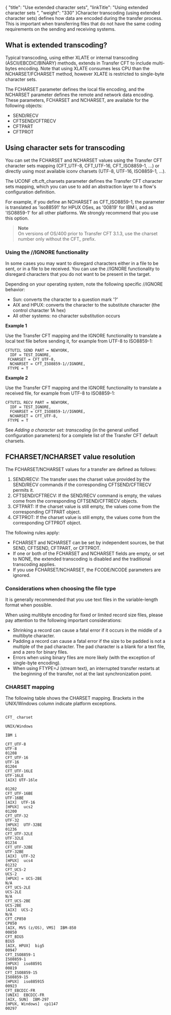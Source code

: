 {
    "title": "Use extended character sets",
    "linkTitle": "Using extended character sets ",
    "weight": "330"
}Character transcoding (using extended character sets) defines how data are encoded during the transfer process.  This is important when transferring files that do not have the same coding requirements on the sending and receiving systems.

## What is extended transcoding?

Typical transcoding, using either XLATE or internal transcoding (ASCII/EBCDIC/BINARY) methods, extends in Transfer CFT to include multi-bytes encoding. Note that using XLATE consumes less CPU than the NCHARSET/FCHARSET method, however XLATE is restricted to single-byte character sets.

The FCHARSET parameter defines the local file encoding, and the NCHARSET
parameter defines the remote and network data encoding. These parameters, FCHARSET and NCHARSET, are available for the following objects:

-   SEND/RECV
-   CFTSEND/CFTRECV
-   CFTPART
-   CFTPROT

<span id="Using"></span>

## Using character sets for transcoding

You can set the FCHARSET and NCHARSET values using the Transfer CFT character sets mapping (CFT\_UTF-8, CFT\_UTF-16, CFT\_ISO8859-1, ...) or directly using most available iconv charsets (UTF-8, UTF-16, ISO8859-1, ...).

The UCONF cft.cft\_charsets parameter defines the Transfer CFT character sets mapping, which you can use to add an abstraction layer to a flow's configuration definition.

For example, if you define an NCHARSET as CFT\_ISO8859-1, the parameter is translated as 'iso88591' for HPUX OSes, as '00819' for IBM i, and as 'ISO8859-1' for all other platforms. We strongly recommend that you use this option.

> **Note**  
> On versions of OS/400 prior to Transfer CFT 3.1.3, use the charset number only without the CFT\_ prefix.

### Using the //IGNORE functionality

In some cases you may want to disregard characters either in a file to be sent, or in a file to be received. You can use the //IGNORE functionality to  disregard characters  that you do not want to be present in the target.

Depending on your operating system, note the following specific //IGNORE behavior:

-   Sun: converts the character to a question mark '?'
-   AIX and HPUX: converts the character to the substitute character (the control character 1A hex)
-   All other systems: no character substitution occurs

**Example 1**

Use the Transfer CFT mapping and the IGNORE functionality to translate a local text file before sending it, for example from UTF-8 to ISO8859-1:

```
CFTUTIL SEND PART = NEWYORK,
  IDF = TEST_IGNORE,
 FCHARSET = CFT_UTF-8,
  NCHARSET = CFT_ISO8859-1//IGNORE,
 FTYPE = T
```

**Example 2**

Use the Transfer CFT mapping and the IGNORE functionality to translate a received file, for example from UTF-8 to ISO8859-1:

```
CFTUTIL RECV PART = NEWYORK,
  IDF = TEST_IGNORE,
  FCHARSET = CFT_ISO8859-1//IGNORE,
  NCHARSET = CFT_UTF-8,
 FTYPE = T
```

See *Adding a character set: transcoding* (in the general unified configuration parameters) for a complete list of the Transfer CFT default charsets.

## FCHARSET/NCHARSET value resolution

The FCHARSET/NCHARSET values for a transfer are defined as follows:

1.  SEND/RECV: The transfer uses
    the charset value provided by the SEND/RECV commands if the corresponding
    CFTSEND/CFTRECV permits it.
2.  CFTSEND/CFTRECV: If the SEND/RECV
    command is empty, the values come from the corresponding CFTSEND/CFTRECV
    objects.
3.  CFTPART: If the charset value
    is still empty, the values come from the corresponding CFTPART object.
4.  CFTPROT: If the charset
    value is still empty, the values come from the corresponding CFTPROT object.

The following rules apply:

-   FCHARSET and NCHARSET
    can be set by independent sources, be that SEND, CFTSEND, CFTPART, or
    CFTPROT.
-   If one or both
    of the FCHARSET and NCHARSET fields are empty, or set to NONE, the extended
    transcoding is disabled and the traditional transcoding applies.
-   If you use FCHARSET/NCHARSET, the FCODE/NCODE parameters are ignored.

### Considerations when choosing the file type

It is generally recommended that you use text files in the variable-length format when possible.

When using multibyte encoding for fixed or limited record size files, please pay attention to the following important considerations:

-   Shrinking a record
    can cause a fatal error if it occurs in the middle of a multibyte character.
-   Padding a record
    can cause a fatal error if the size to be padded is not a multiple of
    the pad character. The pad character is a blank for a text file, and a
    zero for binary files.
-   Errors when using binary files are more likely (with the exception of single-byte encoding).
-   When using FTYPE=J (stream text), an interrupted transfer  restarts at the beginning of the transfer, not at the last synchronization point.

<span id="CHARSET"></span>

### CHARSET mapping

The following table shows the CHARSET mapping. Brackets in the UNIX/Windows column indicate platform exceptions.

```

CFT_ charset

UNIX/Windows

IBM i

CFT_UTF-8
UTF-8
01208
CFT_UTF-16
UTF-16
01204
CFT_UTF-16LE
UTF-16LE
[AIX] UTF-16le
 
01202
CFT_UTF-16BE
UTF-16BE
[AIX]  UTF-16
[HPUX]  ucs2
01200
CFT_UTF-32
UTF-32
[HPUX]  UTF-32BE
01236
CFT_UTF-32LE
UTF-32LE
01234
CFT_UTF-32BE
UTF-32BE
[AIX]  UTF-32
[HPUX]  ucs4
01232
CFT_UCS-2
UCS-2
[HPUX] = UCS-2BE
N/A
CFT_UCS-2LE
UCS-2LE
N/A
CFT_UCS-2BE
UCS-2BE
[AIX]  UCS-2
N/A
CFT_CP850
CP850
[AIX, MVS (z/OS), VMS]  IBM-850
00850
CFT_BIG5
BIG5
[AIX, HPUX]  big5
00947
CFT_ISO8859-1
ISO8859-1
[HPUX]  iso88591
00819
CFT_ISO8859-15
ISO8859-15
[HPUX]  iso885915
00923
CFT_EBCDIC-FR
[UNIX]  EBCDIC-FR
[AIX, SUN]  IBM-297
[HPUX, Windows]  cp1147
00297
```
